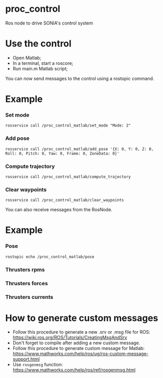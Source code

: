 # proc_control
Ros node to drive SONIA's control system

# Use the control
- Open Matlab;
- In a terminal, start a roscore;
- Run main.m Matlab script;

You can now send messages to the control using a rostopic command.

# Example 
### Set mode
`rosservice call /proc_control_matlab/set_mode "Mode: 2"`

### Add pose
`rosservice call /proc_control_matlab/add_pose '{X: 0, Y: 0, Z: 0, Roll: 0, Pitch: 0, Yaw: 0, Frame: 0, ZoneData: 0}'`

### Compute trajectory
`rosservice call /proc_control_matlab/compute_trajectory`

### Clear waypoints
`rosservice call /proc_control_matlab/clear_waypoints`


You can also receive messages from the RosNode.

# Example
### Pose
`rostopic echo /proc_control_matlab/pose`

### Thrusters rpms

### Thrusters forces

### Thrusters currents


# How to generate custom messages
- Follow this procedure to generate a new .srv or .msg file for ROS: https://wiki.ros.org/ROS/Tutorials/CreatingMsgAndSrv
- Don't forget to compile after adding a new custom message.
- Follow this procedure to generate custom message for Matlab: https://www.mathworks.com/help/ros/ug/ros-custom-message-support.html
- Use `rosgenmsg` function: https://www.mathworks.com/help/ros/ref/rosgenmsg.html
